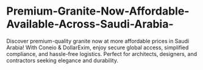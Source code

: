 # Premium-Granite-Now-Affordable-Available-Across-Saudi-Arabia-
 Discover premium-quality granite now at more affordable prices in Saudi Arabia! With Coneio &amp; DollarExim, enjoy secure global access, simplified compliance, and hassle-free logistics. Perfect for architects, designers, and contractors seeking elegance and durability. 
